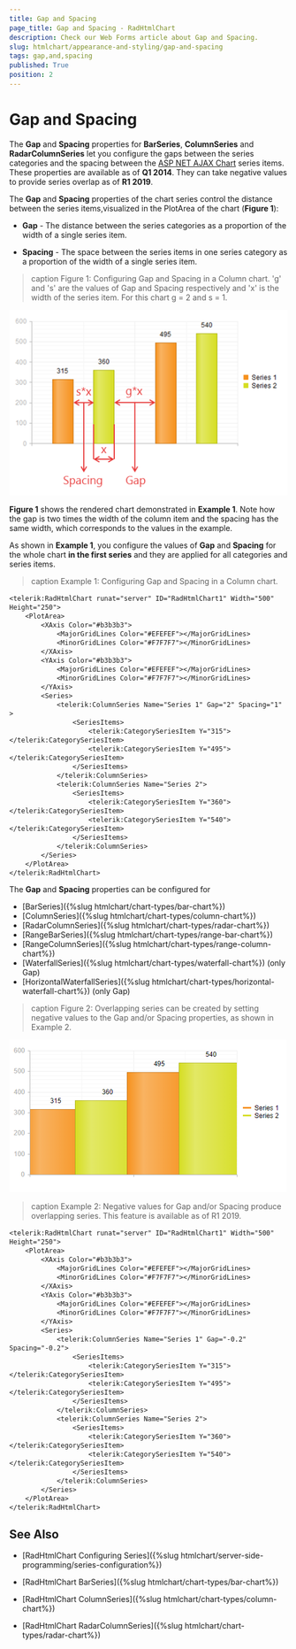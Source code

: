 ```yaml
---
title: Gap and Spacing
page_title: Gap and Spacing - RadHtmlChart
description: Check our Web Forms article about Gap and Spacing.
slug: htmlchart/appearance-and-styling/gap-and-spacing
tags: gap,and,spacing
published: True
position: 2
---
```


# Gap and Spacing

The **Gap** and **Spacing** properties for **BarSeries**, **ColumnSeries** and **RadarColumnSeries** let you configure the gaps between the series categories and the spacing between the [ASP NET AJAX Chart](https://www.telerik.com/products/aspnet-ajax/html-chart.aspx) series items. These properties are available as of **Q1 2014**. They can take negative values to provide series overlap as of **R1 2019**.

The **Gap** and **Spacing** properties of the chart series control the distance between the series items,visualized in the PlotArea of the chart (**Figure 1**):

* **Gap** - The distance between the series categories as a proportion of the width of a single series item.

* **Spacing** - The space between the series items in one series category as a proportion of the width of a single series item.
>caption Figure 1: Configuring Gap and Spacing in a Column chart. 'g' and 's' are the values of Gap and Spacing respectively and 'x' is the width of the series item. For this chart g = 2 and s = 1.

![htmlchart-appearance-gap-and-spacing](images/htmlchart-appearance-gap-and-spacing.png)

**Figure 1** shows the rendered chart demonstrated in **Example 1**. Note how the gap is two times the width of the column item and the spacing has the same width, which corresponds to the values in the example.

As shown in **Example 1**, you configure the values of **Gap** and **Spacing** for the whole chart **in the first series** and they are applied for all categories and series items.

>caption Example 1: Configuring Gap and Spacing in a Column chart.

````ASP.NET
<telerik:RadHtmlChart runat="server" ID="RadHtmlChart1" Width="500" Height="250">
	<PlotArea>
		<XAxis Color="#b3b3b3">
			<MajorGridLines Color="#EFEFEF"></MajorGridLines>
			<MinorGridLines Color="#F7F7F7"></MinorGridLines>
		</XAxis>
		<YAxis Color="#b3b3b3">
			<MajorGridLines Color="#EFEFEF"></MajorGridLines>
			<MinorGridLines Color="#F7F7F7"></MinorGridLines>
		</YAxis>
		<Series>
			<telerik:ColumnSeries Name="Series 1" Gap="2" Spacing="1" >
				<SeriesItems>
					<telerik:CategorySeriesItem Y="315"></telerik:CategorySeriesItem>
					<telerik:CategorySeriesItem Y="495"></telerik:CategorySeriesItem>
				</SeriesItems>
			</telerik:ColumnSeries>
			<telerik:ColumnSeries Name="Series 2">
				<SeriesItems>
					<telerik:CategorySeriesItem Y="360"></telerik:CategorySeriesItem>
					<telerik:CategorySeriesItem Y="540"></telerik:CategorySeriesItem>
				</SeriesItems>
			</telerik:ColumnSeries>
		</Series>
	</PlotArea>
</telerik:RadHtmlChart>
````


The **Gap** and **Spacing** properties can be configured for
* [BarSeries]({%slug htmlchart/chart-types/bar-chart%})
* [ColumnSeries]({%slug htmlchart/chart-types/column-chart%})
* [RadarColumnSeries]({%slug htmlchart/chart-types/radar-chart%})
* [RangeBarSeries]({%slug htmlchart/chart-types/range-bar-chart%})
* [RangeColumnSeries]({%slug htmlchart/chart-types/range-column-chart%})
* [WaterfallSeries]({%slug htmlchart/chart-types/waterfall-chart%}) (only Gap)
* [HorizontalWaterfallSeries]({%slug htmlchart/chart-types/horizontal-waterfall-chart%}) (only Gap)


>caption Figure 2: Overlapping series can be created by setting negative values to the Gap and/or Spacing properties, as shown in Example 2.

![Overlapping series can be created by setting negative values to Gap and/or Spacing](images/gap-and-spacing-negative-values-overlapping-series.png)

>caption Example 2: Negative values for Gap and/or Spacing produce overlapping series. This feature is available as of R1 2019.

````ASP.NET
<telerik:RadHtmlChart runat="server" ID="RadHtmlChart1" Width="500" Height="250">
	<PlotArea>
		<XAxis Color="#b3b3b3">
			<MajorGridLines Color="#EFEFEF"></MajorGridLines>
			<MinorGridLines Color="#F7F7F7"></MinorGridLines>
		</XAxis>
		<YAxis Color="#b3b3b3">
			<MajorGridLines Color="#EFEFEF"></MajorGridLines>
			<MinorGridLines Color="#F7F7F7"></MinorGridLines>
		</YAxis>
		<Series>
			<telerik:ColumnSeries Name="Series 1" Gap="-0.2" Spacing="-0.2">
				<SeriesItems>
					<telerik:CategorySeriesItem Y="315"></telerik:CategorySeriesItem>
					<telerik:CategorySeriesItem Y="495"></telerik:CategorySeriesItem>
				</SeriesItems>
			</telerik:ColumnSeries>
			<telerik:ColumnSeries Name="Series 2">
				<SeriesItems>
					<telerik:CategorySeriesItem Y="360"></telerik:CategorySeriesItem>
					<telerik:CategorySeriesItem Y="540"></telerik:CategorySeriesItem>
				</SeriesItems>
			</telerik:ColumnSeries>
		</Series>
	</PlotArea>
</telerik:RadHtmlChart>
````


## See Also

 * [RadHtmlChart Configuring Series]({%slug htmlchart/server-side-programming/series-configuration%})

 * [RadHtmlChart BarSeries]({%slug htmlchart/chart-types/bar-chart%})

 * [RadHtmlChart ColumnSeries]({%slug htmlchart/chart-types/column-chart%})

 * [RadHtmlChart RadarColumnSeries]({%slug htmlchart/chart-types/radar-chart%})

